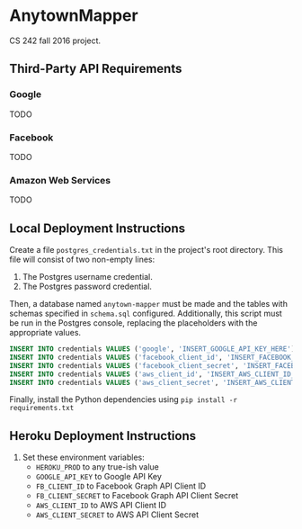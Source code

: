 # AnytownMapper
CS 242 fall 2016 project.

## Third-Party API Requirements
### Google
TODO

### Facebook
TODO

### Amazon Web Services
TODO

## Local Deployment Instructions
Create a file `postgres_credentials.txt` in the project's root directory. This file will consist of two non-empty lines:
1. The Postgres username credential.
2. The Postgres password credential.

Then, a database named `anytown-mapper` must be made and the tables with schemas specified in `schema.sql` configured. Additionally, this script must be run in the Postgres console, replacing the placeholders with the appropriate values.
```sql
INSERT INTO credentials VALUES ('google', 'INSERT_GOOGLE_API_KEY_HERE');
INSERT INTO credentials VALUES ('facebook_client_id', 'INSERT_FACEBOOK_CLIENT_ID_HERE');
INSERT INTO credentials VALUES ('facebook_client_secret', 'INSERT_FACEBOOK_CLIENT_SECRET_HERE');
INSERT INTO credentials VALUES ('aws_client_id', 'INSERT_AWS_CLIENT_ID_HERE');
INSERT INTO credentials VALUES ('aws_client_secret', 'INSERT_AWS_CLIENT_SECRET_HERE');
```

Finally, install the Python dependencies using `pip install -r requirements.txt`

## Heroku Deployment Instructions
1. Set these environment variables:
   - `HEROKU_PROD` to any true-ish value
   - `GOOGLE_API_KEY` to Google API Key
   - `FB_CLIENT_ID` to Facebook Graph API Client ID
   - `FB_CLIENT_SECRET` to Facebook Graph API Client Secret
   - `AWS_CLIENT_ID` to AWS API Client ID
   - `AWS_CLIENT_SECRET` to AWS API Client Secret

